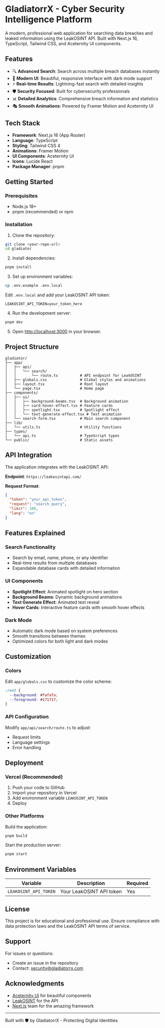 # GladiatorrX - Cyber Security Intelligence Platform

A modern, professional web application for searching data breaches and leaked information using the LeakOSINT API. Built with Next.js 16, TypeScript, Tailwind CSS, and Aceternity UI components.

## Features

- 🔍 **Advanced Search**: Search across multiple breach databases instantly
- 🎨 **Modern UI**: Beautiful, responsive interface with dark mode support
- ⚡ **Real-time Results**: Lightning-fast search with detailed insights
- 🛡️ **Security Focused**: Built for cybersecurity professionals
- 📊 **Detailed Analytics**: Comprehensive breach information and statistics
- 🎭 **Smooth Animations**: Powered by Framer Motion and Aceternity UI

## Tech Stack

- **Framework**: Next.js 16 (App Router)
- **Language**: TypeScript
- **Styling**: Tailwind CSS 4
- **Animations**: Framer Motion
- **UI Components**: Aceternity UI
- **Icons**: Lucide React
- **Package Manager**: pnpm

## Getting Started

### Prerequisites

- Node.js 18+
- pnpm (recommended) or npm

### Installation

1. Clone the repository:

```bash
git clone <your-repo-url>
cd gladiator
```

2. Install dependencies:

```bash
pnpm install
```

3. Set up environment variables:

```bash
cp .env.example .env.local
```

Edit `.env.local` and add your LeakOSINT API token:

```
LEAKOSINT_API_TOKEN=your_token_here
```

4. Run the development server:

```bash
pnpm dev
```

5. Open [http://localhost:3000](http://localhost:3000) in your browser.

## Project Structure

```
gladiator/
├── app/
│   ├── api/
│   │   └── search/
│   │       └── route.ts          # API endpoint for LeakOSINT
│   ├── globals.css               # Global styles and animations
│   ├── layout.tsx                # Root layout
│   └── page.tsx                  # Home page
├── components/
│   ├── ui/
│   │   ├── background-beams.tsx  # Background animation
│   │   ├── card-hover-effect.tsx # Feature cards
│   │   ├── spotlight.tsx         # Spotlight effect
│   │   └── text-generate-effect.tsx # Text animation
│   └── search-form.tsx           # Main search component
├── lib/
│   └── utils.ts                  # Utility functions
├── types/
│   └── api.ts                    # TypeScript types
└── public/                       # Static assets
```

## API Integration

The application integrates with the LeakOSINT API:

**Endpoint**: `https://leakosintapi.com/`

**Request Format**:

```json
{
  "token": "your_api_token",
  "request": "search_query",
  "limit": 100,
  "lang": "en"
}
```

## Features Explained

### Search Functionality

- Search by email, name, phone, or any identifier
- Real-time results from multiple databases
- Expandable database cards with detailed information

### UI Components

- **Spotlight Effect**: Animated spotlight on hero section
- **Background Beams**: Dynamic background animations
- **Text Generate Effect**: Animated text reveal
- **Hover Cards**: Interactive feature cards with smooth hover effects

### Dark Mode

- Automatic dark mode based on system preferences
- Smooth transitions between themes
- Optimized colors for both light and dark modes

## Customization

### Colors

Edit `app/globals.css` to customize the color scheme:

```css
:root {
  --background: #fafafa;
  --foreground: #171717;
}
```

### API Configuration

Modify `app/api/search/route.ts` to adjust:

- Request limits
- Language settings
- Error handling

## Deployment

### Vercel (Recommended)

1. Push your code to GitHub
2. Import your repository in Vercel
3. Add environment variable `LEAKOSINT_API_TOKEN`
4. Deploy

### Other Platforms

Build the application:

```bash
pnpm build
```

Start the production server:

```bash
pnpm start
```

## Environment Variables

| Variable              | Description              | Required |
| --------------------- | ------------------------ | -------- |
| `LEAKOSINT_API_TOKEN` | Your LeakOSINT API token | Yes      |

## License

This project is for educational and professional use. Ensure compliance with data protection laws and the LeakOSINT API terms of service.

## Support

For issues or questions:

- Create an issue in the repository
- Contact: security@gladiatorrx.com

## Acknowledgments

- [Aceternity UI](https://ui.aceternity.com/) for beautiful components
- [LeakOSINT](https://leakosintapi.com/) for the API
- [Next.js](https://nextjs.org/) team for the amazing framework

---

Built with 🛡️ by GladiatorrX - Protecting Digital Identities
